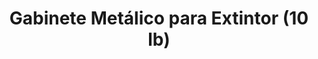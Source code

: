 ---
title: "Gabinete Metálico para Extintor (10 lb)"
description: "Gabinete Metálico para Extintor"
line: "Línea de control de incendios"
main:
  id: 212
  content: |
    Presentamos nuestro **Gabinete Metálico para Extintor de 10 lb** – la solución ideal para proteger y señalizar adecuadamente tus equipos contra incendios. Parte vital de nuestra **Línea de Control de Incendios**, este gabinete no solo resguarda tu extintor de daños y vandalismo, sino que también asegura su visibilidad y fácil acceso en caso de emergencia, incluyendo el servicio de instalación profesional.

  imgCard: "@/images/products/b-12.avif"
  imgMain: "@/images/products/b-12.avif"
  imgAlt: "Gabinete Metálico para Extintor (10 lb)"
tabs:
  - id: "tabs-with-card-item-1"
    dataTab: "#tabs-with-card-1"
    title: "Descripción General"
  - id: "tabs-with-card-item-2"
    dataTab: "#tabs-with-card-2"
    title: "Especificaciones y Servicio"
  - id: "tabs-with-card-item-3"
    dataTab: "#tabs-with-card-3"
    title: "Ventajas Clave"
longDescription:
  title: "Seguridad y Organización al Mejor Precio"
  subTitle: |
    Nuestro Gabinete Metálico para Extintor es una inversión inteligente para cualquier empresa, edificio o espacio que requiera cumplir con normativas de seguridad y mantener sus extintores protegidos. Su construcción robusta y el servicio de instalación incluido garantizan una solución completa y lista para usar, proporcionando tranquilidad y facilitando una respuesta rápida ante cualquier conato de incendio.
  btnTitle: "Adquiere tu Gabinete con Instalación"
  btnURL: "#"
descriptionList:
  - title: "Protección Superior"
    subTitle: "Resguarda el extintor de golpes, suciedad, condiciones climáticas adversas y manipulación no autorizada."
  - title: "Visibilidad y Acceso"
    subTitle: "Su diseño y ubicación estratégica con instalación profesional aseguran que el extintor sea fácil de identificar y accesible en momentos críticos."
  - title: "Material Duradero"
    subTitle: "Fabricado en metal resistente con pintura electrostática, ofrece una larga vida útil y resistencia a la corrosión."
specificationsLeft:
  - title: "Capacidad Compatible"
    subTitle: "Diseñado específicamente para extintores de 10 lb."
  - title: "Material"
    subTitle: "Lámina metálica de alta resistencia con acabado en pintura electrostática (color rojo o a elección)."
  - title: "Dimensiones"
    subTitle: "Dimensiones aproximadas de X cm de alto x X cm de ancho x X cm de profundidad, adaptadas para extintores de 10 lb."
  - title: "Precio"
    subTitle: "$100.000"
  - title: "Servicio Incluido"
    subTitle: "Incluye **instalación profesional** del gabinete en el lugar deseado (dentro del área de cobertura)."
tableData:
  - feature: ["Especificación", "Valor"]
    description:
      - ["Tipo de Producto", "Gabinete para Extintor"]
      - ["Capacidad Compatible", "10 lb"]
      - ["Material", "Metal (Lámina de acero)"]
      - ["Precio (COP)", "$100.000 (Incluye instalación)"]
      - ["Acabado", "Pintura electrostática"]
blueprints:
  first: "@/images/products/b-12.avif"
  second: "@/images/products/b-12.avif"
---